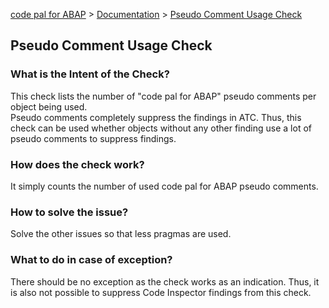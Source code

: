 [code pal for ABAP](../../README.md) > [Documentation](../check_documentation.md) > [Pseudo Comment Usage Check](pseudo-comment-usage.md)

## Pseudo Comment Usage Check

### What is the Intent of the Check?

This check lists the number of "code pal for ABAP" pseudo comments per object being used.  
Pseudo comments completely suppress the findings in ATC. Thus, this check can be used whether objects without any other finding use a lot of pseudo comments to suppress findings.

### How does the check work?

It simply counts the number of used code pal for ABAP pseudo comments.

### How to solve the issue?

Solve the other issues so that less pragmas are used.

### What to do in case of exception?

There should be no exception as the check works as an indication. Thus, it is also not possible to suppress Code Inspector findings from this check.
